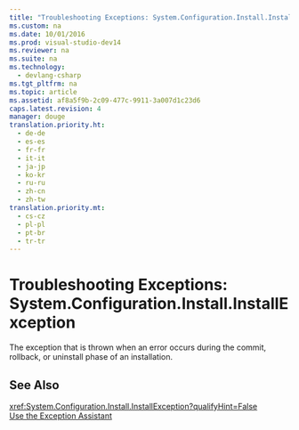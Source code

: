 ```yaml
---
title: "Troubleshooting Exceptions: System.Configuration.Install.InstallException"
ms.custom: na
ms.date: 10/01/2016
ms.prod: visual-studio-dev14
ms.reviewer: na
ms.suite: na
ms.technology: 
  - devlang-csharp
ms.tgt_pltfrm: na
ms.topic: article
ms.assetid: af8a5f9b-2c09-477c-9911-3a007d1c23d6
caps.latest.revision: 4
manager: douge
translation.priority.ht: 
  - de-de
  - es-es
  - fr-fr
  - it-it
  - ja-jp
  - ko-kr
  - ru-ru
  - zh-cn
  - zh-tw
translation.priority.mt: 
  - cs-cz
  - pl-pl
  - pt-br
  - tr-tr
---
```

# Troubleshooting Exceptions: System.Configuration.Install.InstallException
The exception that is thrown when an error occurs during the commit, rollback, or uninstall phase of an installation.  
  
## See Also  
 <xref:System.Configuration.Install.InstallException?qualifyHint=False>   
 [Use the Exception Assistant](../Topic/How%20to:%20Use%20the%20Exception%20Assistant.md)
